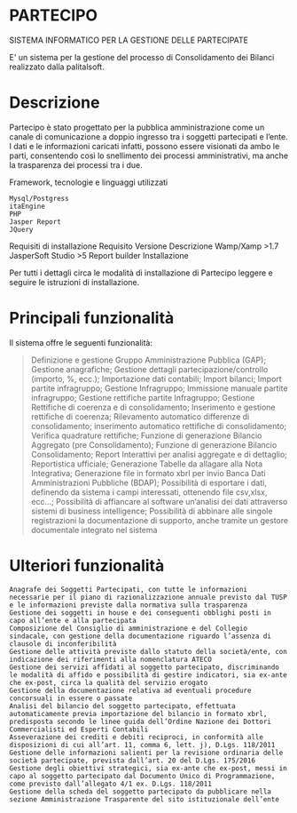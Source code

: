 # PARTECIPO
SISTEMA INFORMATICO PER LA GESTIONE DELLE PARTECIPATE

E' un sistema per la gestione del processo di Consolidamento dei Bilanci realizzato dalla palitalsoft.

# Descrizione

Partecipo è stato progettato per la pubblica amministrazione come un canale di comunicazione a doppio ingresso tra i soggetti partecipati e l’ente. I dati e le informazioni caricati infatti, possono essere visionati da ambo le parti, consentendo così lo snellimento dei processi amministrativi, ma anche la trasparenza dei processi tra i due.

Framework, tecnologie e linguaggi utilizzati

    Mysql/Postgress
    itaEngine
    PHP
    Jasper Report
    JQuery

Requisiti di installazione
Requisito 	Versione 	Descrizione
Wamp/Xamp  	>1.7
JasperSoft Studio 	>5 	Report builder
Installazione

Per tutti i dettagli circa le modalità di installazione di Partecipo leggere e seguire le istruzioni di installazione.
# Principali funzionalità

Il sistema offre le seguenti funzionalità: 
>	Definizione e gestione Gruppo Amministrazione Pubblica (GAP);
>	Gestione anagrafiche;
>	Gestione dettagli partecipazione/controllo (importo, %, ecc.);
>	Importazione dati contabili;
>	Import bilanci;
>	Import partite infragruppo;
>	Gestione Infragruppo;
>	Immissione manuale partite infragruppo;
>	Gestione rettifiche partite Infragruppo;
>	Gestione Rettifiche di coerenza e di consolidamento;
>	Inserimento e gestione rettifiche di coerenza;
>	Rilevamento automatico differenze di consolidamento;
>	inserimento automatico rettifiche di consolidamento;
>	Verifica quadrature rettifiche;
>	Funzione di generazione Bilancio Aggregato (pre Consolidamento);
>	Funzione di generazione Bilancio Consolidamento;
>	Report Interattivi per analisi aggregate e di dettaglio;
>	Reportistica ufficiale;
>	Generazione Tabelle da allagare alla Nota Integrativa;
>	Generazione file in formato xbrl per invio Banca Dati Amministrazioni Pubbliche (BDAP);
>	Possibilità di esportare i dati, definendo da sistema i campi interessati, ottenendo file csv,xlsx, ecc…;
>	Possibilità di affiancare al software un’analisi dei dati attraverso sistemi di business intelligence;
>	Possibilità di abbinare alle singole registrazioni la documentazione di supporto, anche tramite un gestore documentale integrato nel sistema

# Ulteriori funzionalità

    Anagrafe dei Soggetti Partecipati, con tutte le informazioni necessarie per il piano di razionalizzazione annuale previsto dal TUSP e le informazioni previste dalla normativa sulla trasparenza
    Gestione dei soggetti in house e dei conseguenti obblighi posti in capo all’ente e alla partecipata
    Composizione del Consiglio di amministrazione e del Collegio sindacale, con gestione della documentazione riguardo l’assenza di clausole di inconferibilità
    Gestione delle attività previste dallo statuto della società/ente, con indicazione dei riferimenti alla nomenclatura ATECO
    Gestione dei servizi affidati al soggetto partecipato, discriminando le modalità di affido e possibilità di gestire indicatori, sia ex-ante che ex-post, circa la qualità del servizio erogato
    Gestione della documentazione relativa ad eventuali procedure concorsuali in essere o passate
    Analisi del bilancio del soggetto partecipato, effettuata automaticamente previa importazione del bilancio in formato xbrl, predisposta secondo le linee guida dell’Ordine Nazione dei Dottori Commercialisti ed Esperti Contabili
    Asseverazione dei crediti e debiti reciproci, in conformità alle disposizioni di cui all’art. 11, comma 6, lett. j), D.Lgs. 118/2011
    Gestione delle informazioni salienti per la revisione ordinaria delle società partecipate, prevista dall’art. 20 del D.Lgs. 175/2016
    Gestione degli obiettivi strategici, sia ex-ante che ex-post, messi in capo al soggetto partecipato dal Documento Unico di Programmazione, come previsto dall’allegato 4/1 ex. D.Lgs. 118/2011
    Gestione della scheda del soggetto partecipato da pubblicare nella sezione Amministrazione Trasparente del sito istituzionale dell’ente
